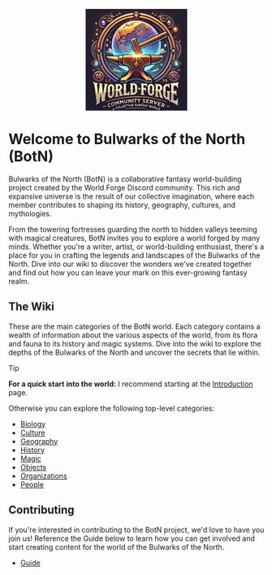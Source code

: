 
<p align="center">
  <img src="/resources/server/logo.png" align="center" width="200">
</p>


# Welcome to Bulwarks of the North (BotN)

Bulwarks of the North (BotN) is a collaborative fantasy world-building project created by the World Forge Discord community. This rich and expansive universe is the result of our collective imagination, where each member contributes to shaping its history, geography, cultures, and mythologies. 

From the towering fortresses guarding the north to hidden valleys teeming with magical creatures, BotN invites you to explore a world forged by many minds. Whether you're a writer, artist, or world-building enthusiast, there's a place for you in crafting the legends and landscapes of the Bulwarks of the North. Dive into our wiki to discover the wonders we've created together and find out how you can leave your mark on this ever-growing fantasy realm.

## The Wiki

These are the main categories of the BotN world. Each category contains a wealth of information about the various aspects of the world, from its flora and fauna to its history and magic systems. Dive into the wiki to explore the depths of the Bulwarks of the North and uncover the secrets that lie within.

> [!TIP]
> **For a quick start into the world:** I recommend starting at the [Introduction](/wiki/000-Introduction.md) page.

Otherwise you can explore the following top-level categories:

- [Biology](/wiki/010-Biology.md)
- [Culture](/wiki/020-Culture.md)
- [Geography](/wiki/030-Geography.md)
- [History](/wiki/040-History.md)
- [Magic](/wiki/050-Magic.md)
- [Objects](/wiki/060-Objects.md)
- [Organizations](/wiki/070-Organizations.md)
- [People](/wiki/080-People.md)

## Contributing

If you're interested in contributing to the BotN project, we'd love to have you join us! Reference the Guide below to learn how you can get involved and start creating content for the world of the Bulwarks of the North.

- [Guide](/wiki/900-Guide.md)
